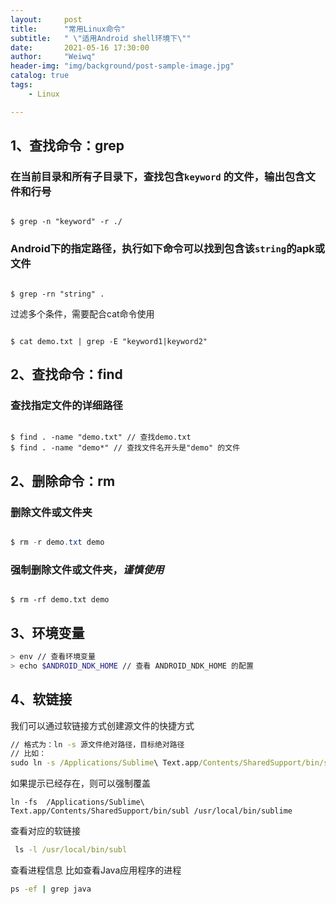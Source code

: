 ```yaml
---
layout:     post
title:      "常用Linux命令"
subtitle:   " \"适用Android shell环境下\""
date:       2021-05-16 17:30:00
author:     "Weiwq"
header-img: "img/background/post-sample-image.jpg"
catalog: true
tags:
    - Linux

---
```




## 1、查找命令：grep

### 在当前目录和所有子目录下，查找包含`keyword` 的文件，输出包含文件和行号

```shell

$ grep -n "keyword" -r ./

```

### Android下的指定路径，执行如下命令可以找到包含该`string`的apk或文件

```shell

$ grep -rn "string" .

```

过滤多个条件，需要配合cat命令使用

```shell

$ cat demo.txt | grep -E "keyword1|keyword2"

```

## 2、查找命令：find

### 查找指定文件的详细路径

```shell

$ find . -name "demo.txt" // 查找demo.txt
$ find . -name "demo*" // 查找文件名开头是"demo" 的文件

```


## 2、删除命令：rm

### 删除文件或文件夹

```java

$ rm -r demo.txt demo

```

### 强制删除文件或文件夹，*谨慎使用*

```shell

$ rm -rf demo.txt demo

```


## 3、环境变量

```bash
> env // 查看环境变量
> echo $ANDROID_NDK_HOME // 查看 ANDROID_NDK_HOME 的配置

```

## 4、软链接

我们可以通过软链接方式创建源文件的快捷方式

```cmd
// 格式为：ln -s 源文件绝对路径，目标绝对路径
// 比如：
sudo ln -s /Applications/Sublime\ Text.app/Contents/SharedSupport/bin/subl /usr/local/bin/subl
```

如果提示已经存在，则可以强制覆盖

```mcd
ln -fs  /Applications/Sublime\ Text.app/Contents/SharedSupport/bin/subl /usr/local/bin/sublime
```

查看对应的软链接

```cmd
 ls -l /usr/local/bin/subl  
```

查看进程信息
比如查看Java应用程序的进程

```cmd
ps -ef | grep java
```

